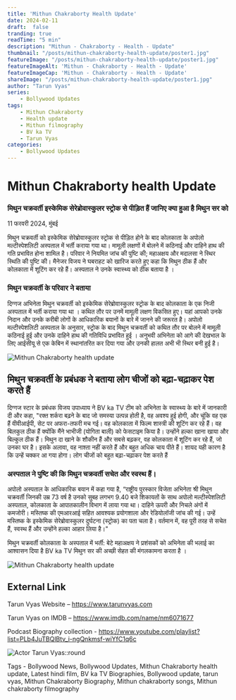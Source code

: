 ```yaml
---
title: 'Mithun Chakraborty Health Update'
date: 2024-02-11
draft:  false   
tranding: true  
readTime: "5 min"
description: "Mithun - Chakraborty - Health - Update"
thumbnail: "/posts/mithun-chakraborty-health-update/poster1.jpg"
featureImage: "/posts/mithun-chakraborty-health-update/poster1.jpg"
featureImageAlt: 'Mithun - Chakraborty - Health - Update'
featureImageCap: 'Mithun - Chakraborty - Health - Update'
shareImage: "/posts/mithun-chakraborty-health-update/poster1.jpg"
author: "Tarun Vyas"
series:
    - Bollywood Updates
tags:
    - Mithun Chakraborty    
    - Health update
    - Mithun filmography
    - BV ka TV
    - Tarun Vyas
categories:
    - Bollywood Updates
---
```

# Mithun Chakraborty health Update

### मिथुन चक्रवर्ती इस्केमिक सेरेब्रोवास्कुलर स्ट्रोक से पीड़ित हैं जानिए क्या हुआ है मिथुन सर को 
11 फरवरी 2024, मुंबई 

मिथुन चक्रवर्ती को इस्केमिक सेरेब्रोवास्कुलर स्ट्रोक से पीड़ित होने के बाद कोलकाता के अपोलो मल्टीस्पेशलिटी अस्पताल में भर्ती कराया गया था। मामूली लक्षणों में बोलने में कठिनाई और दाहिने हाथ की गति प्रभावित होना शामिल है। परिवार ने नियमित जांच की पुष्टि की; महाअक्षय और मदालसा ने स्थिर स्थिति की पुष्टि की। मैनेजर विजय ने घबराहट को खारिज करते हुए कहा कि मिथुन ठीक हैं और कोलकाता में शूटिंग कर रहे हैं। अस्पताल ने उनके स्वास्थ्य को ठीक बताया है । 

### मिथुन चक्रवर्ती के परिवार ने बताया 

दिग्गज अभिनेता मिथुन चक्रवर्ती को इस्केमिक सेरेब्रोवास्कुलर स्ट्रोक के बाद कोलकाता के एक निजी अस्पताल में भर्ती कराया गया था । कथित तौर पर उनमें मामूली लक्षण विकसित हुए। यहां आपको उनके निदान और उनके करीबी लोगों के आधिकारिक बयानों के बारे में जानने की जरूरत है। अपोलो मल्टीस्पेशलिटी अस्पताल के अनुसार, स्ट्रोक के बाद मिथुन चक्रवर्ती को कथित तौर पर बोलने में मामूली कठिनाई हुई और उनके दाहिने हाथ की गतिविधि प्रभावित हुई । अनुभवी अभिनेता को आगे की देखभाल के लिए आईसीयू से एक केबिन में स्थानांतरित कर दिया गया और उनकी हालत अभी भी स्थिर बनी हुई है।


![Mithun Chakraborty health update ](/posts/mithun-chakraborty-health-update/poster2.jpg)


## मिथुन चक्रवर्ती के प्रबंधक ने बताया लोग चीजों को बढ़ा-चढ़ाकर पेश करते हैं

दिग्गज स्टार के प्रबंधक विजय उपाध्याय ने BV ka TV टीम को अभिनेता के स्वास्थ्य के बारे में जानकारी दी और कहा, "रक्त शर्करा बढ़ने के बाद जो समस्या उत्पन्न होती है, वह अवश्य हुई होगी, और चूंकि वह एक हैं वीवीआईपी, सेट पर अफरा-तफरी मच गई। वह कोलकाता में फिल्म शास्त्री की शूटिंग कर रहे हैं। वह बिलकुल ठीक हैं क्योंकि मैंने भाभीजी (योगिता बाली) को फेसटाइम किया है। उन्होंने हल्का खाना खाया और बिल्कुल ठीक हैं। मिथुन दा खाने के शौकीन हैं और सबसे बढ़कर, वह कोलकाता में शूटिंग कर रहे हैं, जो उनका घर है। इसके अलावा, वह नाश्ता नहीं करते हैं और बहुत अधिक चाय पीते हैं। शायद यही कारण है कि उन्हें चक्कर आ गया होगा। लोग चीजों को बहुत बढ़ा-चढ़ाकर पेश करते हैं


### अस्पताल ने पुष्टि की कि मिथुन चक्रवर्ती सचेत और स्वस्थ हैं।

अपोलो अस्पताल के आधिकारिक बयान में कहा गया है, “राष्ट्रीय पुरस्कार विजेता अभिनेता श्री मिथुन चक्रवर्ती जिनकी उम्र 73 वर्ष है उनको सुबह लगभग 9.40 बजे शिकायतों के साथ अपोलो मल्टीस्पेशलिटी अस्पताल, कोलकाता के आपातकालीन विभाग में लाया गया था। दाहिने ऊपरी और निचले अंगों में कमजोरी। मस्तिष्क की एमआरआई सहित आवश्यक प्रयोगशाला और रेडियोलॉजी जांच की गई। उन्हें मस्तिष्क के इस्केमिक सेरेब्रोवास्कुलर दुर्घटना (स्ट्रोक) का पता चला है। वर्तमान में, वह पूरी तरह से सचेत हैं, स्वस्थ हैं और उन्होंने हल्का आहार लिया है।"

मिथुन चक्रवर्ती कोलकाता के अस्पताल में भर्ती: बेटे महाअक्षय ने प्रशंसकों को अभिनेता की भलाई का आश्वासन दिया है 
BV ka TV मिथुन सर की अच्छी सेहत की मंगलकामना करता है । 


![Mithun Chakraborty health update](/posts/mithun-chakraborty-health-update/poster3.jpg)


## External Link
Tarun Vyas Website – https://www.tarunvyas.com

Tarun Vyas on IMDB – https://www.imdb.com/name/nm6071677

Podcast Biography collection - https://www.youtube.com/playlist?list=PLb4JuTBQlBtv_i-ngQnkmsf-wiYfC1q6c

![Actor Tarun Vyas::round](/images/profile.png)

Tags - Bollywood News, Bollywood Updates, Mithun Chakraborty health update, Latest hindi film,  BV ka TV Biographies, Bollywood update, tarun vyas,
       Mithun Chakraborty Biography, Mithun chakraborty songs, Mithun chakraborty filmography





